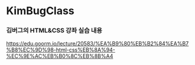 # KimBugClass


<h3>김버그의 HTML&amp;CSS 강좌 실습 내용</h3>

https://edu.goorm.io/lecture/20583/%EA%B9%80%EB%B2%84%EA%B7%B8%EC%9D%98-html-css%EB%8A%94-%EC%9E%AC%EB%B0%8C%EB%8B%A4
